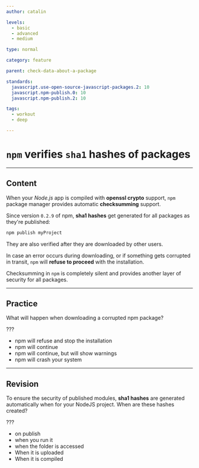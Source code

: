 ```yaml
---
author: catalin

levels:
  - basic
  - advanced
  - medium

type: normal

category: feature

parent: check-data-about-a-package

standards:
  javascript.use-open-source-javascript-packages.2: 10
  javascript.npm-publish.0: 10
  javascript.npm-publish.2: 10

tags:
  - workout
  - deep

---
```

# `npm` verifies `sha1` hashes of packages

---
## Content

When your *Node.js* app is compiled with **openssl crypto** support, `npm` package manager  provides automatic  **checksumming** support.

Since version `0.2.9` of npm, **sha1 hashes** get generated for all packages as they're published:

```bash
npm publish myProject
```

They are also verified after they are downloaded by other users.

In case an error occurs during downloading, or if something gets corrupted in transit, `npm` will **refuse to proceed** with the installation.

Checksumming in `npm` is completely silent and provides another layer of security for all packages.

---
## Practice

What will happen when downloading a corrupted npm package?

???

* npm will refuse and stop the installation
* npm will continue
* npm will continue, but will show warnings
* npm will crash your system

---
## Revision

To ensure the security of published modules, **sha1 hashes** are generated automatically when for your NodeJS project. When are these hashes created?

???

* on publish
* when you run it
* when the folder is accessed
* When it is uploaded
* When it is compiled
